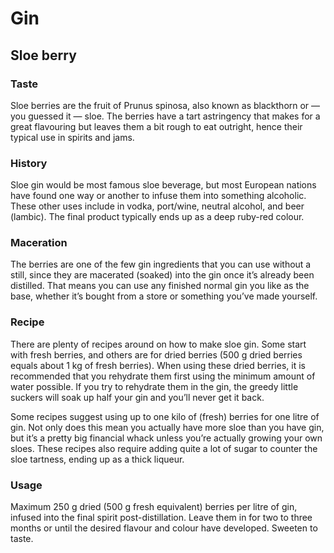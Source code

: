 # Gin

## Sloe berry

### Taste

Sloe berries are the fruit of Prunus spinosa, also known as blackthorn or — you guessed it — sloe. The berries have a tart astringency that makes for a great flavouring but leaves them a bit rough to eat outright, hence their typical use in spirits and jams.

### History

Sloe gin would be most famous sloe beverage, but most European nations have found one way or another to infuse them into something alcoholic. These other uses include in vodka, port/wine, neutral alcohol, and beer (lambic). The final product typically ends up as a deep ruby-red colour.

### Maceration

The berries are one of the few gin ingredients that you can use without a still, since they are macerated (soaked) into the gin once it’s already been distilled. That means you can use any finished normal gin you like as the base, whether it’s bought from a store or something you’ve made yourself.

### Recipe

There are plenty of recipes around on how to make sloe gin. Some start with fresh berries, and others are for dried berries (500 g dried berries equals about 1 kg of fresh berries). When using these dried berries, it is recommended that you rehydrate them first using the minimum amount of water possible. If you try to rehydrate them in the gin, the greedy little suckers will soak up half your gin and you’ll never get it back.

Some recipes suggest using up to one kilo of (fresh) berries for one litre of gin. Not only does this mean you actually have more sloe than you have gin, but it’s a pretty big financial whack unless you’re actually growing your own sloes. These recipes also require adding quite a lot of sugar to counter the sloe tartness, ending up as a thick liqueur.

### Usage

Maximum 250 g dried (500 g fresh equivalent) berries per litre of gin, infused into the final spirit post-distillation. Leave them in for two to three months or until the desired flavour and colour have developed. Sweeten to taste.

